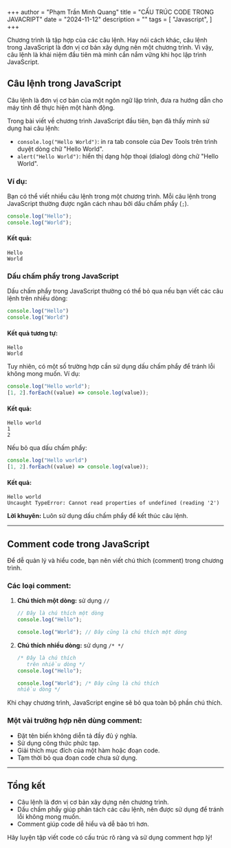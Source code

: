 +++
author = "Phạm Trần Minh Quang"
title = "CẤU TRÚC CODE TRONG JAVACRIPT"
date = "2024-11-12"
description = ""
tags = [
    "Javascript",
]
+++

Chương trình là tập hợp của các câu lệnh. Hay nói cách khác, câu lệnh trong JavaScript là đơn vị cơ bản xây dựng nên một chương trình. Vì vậy, câu lệnh là khái niệm đầu tiên mà mình cần nắm vững khi học lập trình JavaScript.

## Câu lệnh trong JavaScript
Câu lệnh là đơn vị cơ bản của một ngôn ngữ lập trình, đưa ra hướng dẫn cho máy tính để thực hiện một hành động.

Trong bài viết về chương trình JavaScript đầu tiên, bạn đã thấy mình sử dụng hai câu lệnh:

- `console.log("Hello World")`: in ra tab console của Dev Tools trên trình duyệt dòng chữ "Hello World".
- `alert("Hello World")`: hiển thị dạng hộp thoại (dialog) dòng chữ "Hello World".

### Ví dụ:
Bạn có thể viết nhiều câu lệnh trong một chương trình. Mỗi câu lệnh trong JavaScript thường được ngăn cách nhau bởi dấu chấm phẩy (`;`).

```javascript
console.log("Hello");
console.log("World");
```

#### Kết quả:
```
Hello
World
```

### Dấu chấm phẩy trong JavaScript
Dấu chấm phẩy trong JavaScript thường có thể bỏ qua nếu bạn viết các câu lệnh trên nhiều dòng:

```javascript
console.log("Hello")
console.log("World")
```

#### Kết quả tương tự:
```
Hello
World
```

Tuy nhiên, có một số trường hợp cần sử dụng dấu chấm phẩy để tránh lỗi không mong muốn. Ví dụ:

```javascript
console.log("Hello world");
[1, 2].forEach((value) => console.log(value));
```

#### Kết quả:
```
Hello world
1
2
```

Nếu bỏ qua dấu chấm phẩy:

```javascript
console.log("Hello world")
[1, 2].forEach((value) => console.log(value));
```

#### Kết quả:
```
Hello world
Uncaught TypeError: Cannot read properties of undefined (reading '2')
```

**Lời khuyên:** Luôn sử dụng dấu chấm phẩy để kết thúc câu lệnh.

---

## Comment code trong JavaScript
Để dễ quản lý và hiểu code, bạn nên viết chú thích (comment) trong chương trình.

### Các loại comment:

1. **Chú thích một dòng:** sử dụng `//`
   ```javascript
   // Đây là chú thích một dòng
   console.log("Hello");

   console.log("World"); // Đây cũng là chú thích một dòng
   ```

2. **Chú thích nhiều dòng:** sử dụng `/* */`
   ```javascript
   /* Đây là chú thích
      trên nhiều dòng */
   console.log("Hello");

   console.log("World"); /* Đây cũng là chú thích
   nhiều dòng */
   ```

Khi chạy chương trình, JavaScript engine sẽ bỏ qua toàn bộ phần chú thích.

### Một vài trường hợp nên dùng comment:
- Đặt tên biến không diễn tả đầy đủ ý nghĩa.
- Sử dụng công thức phức tạp.
- Giải thích mục đích của một hàm hoặc đoạn code.
- Tạm thời bỏ qua đoạn code chưa sử dụng.

---

## Tổng kết
- Câu lệnh là đơn vị cơ bản xây dựng nên chương trình.
- Dấu chấm phẩy giúp phân tách các câu lệnh, nên được sử dụng để tránh lỗi không mong muốn.
- Comment giúp code dễ hiểu và dễ bảo trì hơn.

Hãy luyện tập viết code có cấu trúc rõ ràng và sử dụng comment hợp lý!
